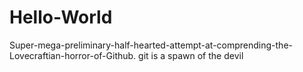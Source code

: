 # Hello-World
Super-mega-preliminary-half-hearted-attempt-at-comprending-the-Lovecraftian-horror-of-Github.
git is a spawn of the devil